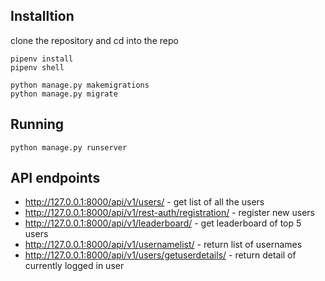## Installtion

clone the repository and cd into the repo

```shell
pipenv install
pipenv shell

python manage.py makemigrations
python manage.py migrate
```

## Running

```
python manage.py runserver
```

## API endpoints

- http://127.0.0.1:8000/api/v1/users/ - get list of all the users
- http://127.0.0.1:8000/api/v1/rest-auth/registration/ - register new users
- http://127.0.0.1:8000/api/v1/leaderboard/ - get leaderboard of top 5 users
- http://127.0.0.1:8000/api/v1/usernamelist/ - return list of usernames
- http://127.0.0.1:8000/api/v1/users/getuserdetails/ - return detail of currently logged in user
